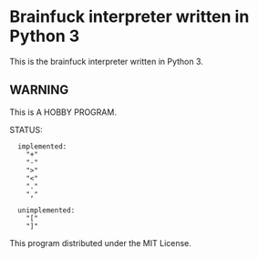 # Brainfuck interpreter written in Python 3

This is the brainfuck interpreter written in Python 3.

## WARNING

  This is A HOBBY PROGRAM.
  
  STATUS:
  
      implemented:
        "+"
        "-"
        ">"
        "<"
        "."
        ","
  
      unimplemented:
        "["
        "]"
  
  
  This program distributed under the MIT License.
